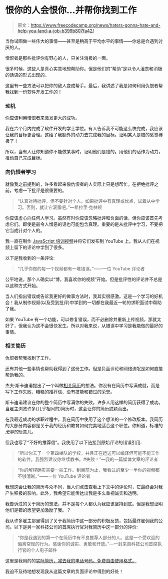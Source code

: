 # 恨你的人会恨你…并帮你找到工作

> 原文：<https://www.freecodecamp.org/news/haters-gonna-hate-and-help-you-land-a-job-b399b807fa42/>

当你试图做一些伟大的事情——甚至是稍高于平均水平的事情——你总是会遇到讨厌的人。

憎恨者是那些批评你有野心的人，只关注消极的一面。

很多时候，这些人是真心实意地想帮助你。但是他们的“帮助”是以令人沮丧和消极的话语的形式出现的。

这里有一些方法可以把你的敌人变成帮手。最后，我讲述了我是如何利用仇恨者帮我找到一份软件开发工作的！

### 动机

你应该利用憎恨者来激发更大的成功。

我在六个月内完成了软件开发的学士学位。有人告诉我不可能这么快完成，我应该让我的目标更合理。这给了我额外的动力去完成我的目标。证明某人是错的感觉棒极了！

所以，当有人让你知道你不能做某事时，证明他们是错的。用他们的话作为动力，推动自己完成目标。

### 向仇恨者学习

就像我之前提到的，许多看起来像仇恨者的人实际上只是想帮忙。在拒绝批评之前，考虑一下批评是很重要的。

> “认真对待批评，但不要针对个人。如果批评中有真理或优点，试着从中学习。否则，就让它滚蛋吧。”—希拉里·克林顿

你应该虚心向任何人学习。虽然有时你应该忽略批评和负面的话，但你应该首先考虑它们。即使是最令人憎恶的话也可能包含真理。重要的是从批评中学习，不要把它当成针对个人的。

我一直在制作 [JavaScript 培训视频](https://medium.freecodecamp.com/my-giant-javascript-basics-course-is-now-live-on-youtube-and-its-100-free-9020a21bbc27)并将它们发布到 YouTube 上。我从人们在视频上留下的评论中学到了很多。

以下是我收到的一条评论:

> “几乎你做的每一个视频都有一堆错误。”——一位 YouTube 评论者

公平地说，那个人确实以“博，我喜欢你的视频”开始。但是批评性的评论并不总是以这种方式开始。

当人们指出错误或告诉我更好的做事方法时，我其实很感激。这是一个学习的好机会！我从制作视频(以及受到批评)中学到的一切都在我最近一轮的求职面试中帮助了我。

如果 YouTube 有一个功能，可以修复错误，而不必删除并重新上传视频，那就太好了，但我认为这不会很快发生。所以对我来说，从错误中学习是我能做的最好的事情。

### 相关简历

仇恨者帮我找到了工作。

还有其他一些事情也帮助我得到了这份工作。但是负面评论和网络流氓是如何直接帮助我的。

杰夫·斯卡迪诺提出了一个叫做[相关简历](http://www.therelevantresume.com/)的想法。你没有在简历中写满成就，而是写下工作失败、糟糕的推荐信、没有技能和错过的荣誉。

斯卡迪诺建议在你的整个简历中写满你的失败。许多人用这样的简历获得了成功。当雇主浏览许多(几乎相同的)简历时，这会让你的简历脱颖而出。

在我最近成功的求职过程中，我在简历中使用了这个想法的一个修改版本。我简历的大部分内容都是关于我的经历和教育如何完美地适合这个职位。你知道，标准的*无聊的*玩意儿。

但我也写了“不好的推荐信”。我使用了以下链接到原始评论的错误引用:

> “所以你去了一个第四梯队的学校，并且正在运送可以编译但可能不能工作的软件。我强烈建议你继续教书。#失败！”—我的一篇媒体文章的评论者

> “你的解释确实需要一些工作。到目前为止，我看过的至少一半你的视频都不够清晰。”——一位 YouTube 评论者

我想这会让我的简历与众不同，当人们点击查看上下文中的评论时，它最终会对我产生积极的影响。此外，我希望它能传达出我是多么重视诚实和透明。

我告诉过的关于简历的想法，并不是每个人都认为我应该坚持到底。但是我想证明他们是错的愿望更加激励了我。？

我从许多雇主那里得到了关于我简历中这一部分的积极反馈，包括最终雇佣我的公司。以下是另一家科技公司的首席执行官对我简历中这一部分的评价:

> “你是我遇到的第一个在简历中有不良推荐人部分的人。这是一个受欢迎的偏离常规的行为。感谢你的诚实、勇敢和开放。”—一封来自科技公司首席执行官的个人电子邮件

这里是我用的的[实际简历，减去我的电话号码。免费自由使用格式。](https://docs.google.com/document/d/1M-anOyMfuOd3oC5VQBIJD0HvI4Ltu9YuspJy2Sv413c)

我迫不及待地想发现我从这篇文章的负面评论中得到的好处！